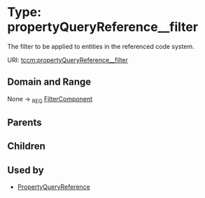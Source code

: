 
# Type: propertyQueryReference__filter


The filter to be applied to entities in the referenced code system.

URI: [tccm:propertyQueryReference__filter](https://hotecosystem.org/tccm/propertyQueryReference__filter)


## Domain and Range

None ->  <sub>REQ</sub> [FilterComponent](FilterComponent.md)

## Parents


## Children


## Used by

 * [PropertyQueryReference](PropertyQueryReference.md)
